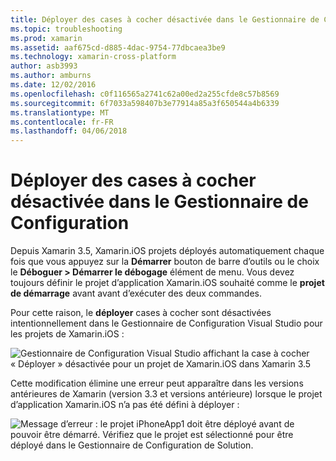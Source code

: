 ```yaml
---
title: Déployer des cases à cocher désactivée dans le Gestionnaire de Configuration
ms.topic: troubleshooting
ms.prod: xamarin
ms.assetid: aaf675cd-d885-4dac-9754-77dbcaea3be9
ms.technology: xamarin-cross-platform
author: asb3993
ms.author: amburns
ms.date: 12/02/2016
ms.openlocfilehash: c0f116565a2741c62a00ed2a255cfde8c57b8569
ms.sourcegitcommit: 6f7033a598407b3e77914a85a3f650544a4b6339
ms.translationtype: MT
ms.contentlocale: fr-FR
ms.lasthandoff: 04/06/2018
---
```

# <a name="deploy-checkboxes-disabled-in-configuration-manager"></a>Déployer des cases à cocher désactivée dans le Gestionnaire de Configuration

Depuis Xamarin 3.5, Xamarin.iOS projets déployés automatiquement chaque fois que vous appuyez sur la **Démarrer** bouton de barre d’outils ou le choix le **Déboguer > Démarrer le débogage** élément de menu. Vous devez toujours définir le projet d’application Xamarin.iOS souhaité comme le **projet de démarrage** avant avant d’exécuter des deux commandes.

Pour cette raison, le **déployer** cases à cocher sont désactivées intentionnellement dans le Gestionnaire de Configuration Visual Studio pour les projets de Xamarin.iOS :

![](deploy-checkboxes-images/configuration.png "Gestionnaire de Configuration Visual Studio affichant la case à cocher « Déployer » désactivée pour un projet de Xamarin.iOS dans Xamarin 3.5")

Cette modification élimine une erreur peut apparaître dans les versions antérieures de Xamarin (version 3.3 et versions antérieure) lorsque le projet d’application Xamarin.iOS n’a pas été défini à déployer :

![](deploy-checkboxes-images/error.png "Message d’erreur : le projet iPhoneApp1 doit être déployé avant de pouvoir être démarré. Vérifiez que le projet est sélectionné pour être déployé dans le Gestionnaire de Configuration de Solution.")
